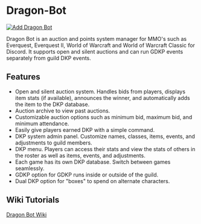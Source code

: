 # Dragon-Bot

[![Add Dragon Bot](https://img.shields.io/badge/Add%20Dragon%20Bot-Invite-blueviolet?style=for-the-badge&logo=discord)](https://discord.com/oauth2/authorize?client_id=1130004692525658112&scope=bot)

Dragon Bot is an auction and points system manager for MMO's such as Everquest, Everquest II, World of Warcraft and World of Warcraft Classic for Discord.  It supports open and silent auctions and can run GDKP events separately from guild DKP events.

## Features

- Open and silent auction system.  Handles bids from players, displays item stats (if available), announces the winner, and automatically adds the item to the DKP database.
- Auction archive to view past auctions.
- Customizable auction options such as minimum bid, maximum bid, and minimum attendance.
- Easily give players earned DKP with a simple command.
- DKP system admin panel.  Customize names, classes, items, events, and adjustments to guild members.
- DKP menu. Players can access their stats and view the stats of others in the roster as well as items, events, and adjustments.
- Each game has its own DKP database.  Switch between games seamlessly.
- GDKP option for GDKP runs inside or outside of the guild.
- Dual DKP option for "boxes" to spend on alternate characters.

## Wiki Tutorials
[Dragon Bot Wiki](https://github.com/madruk20/Dragon-Bot/wiki)

